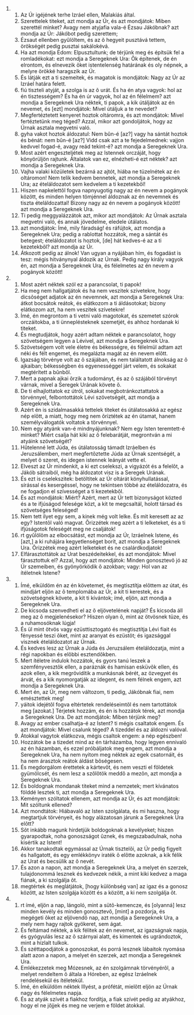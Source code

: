 <ol>
  <li>
    <ol>
      <li>Az Úr igéjének terhe Izráel ellen, Malakiás által.</li>
      <li>Szerettelek titeket, azt mondja az Úr, és azt mondjátok: Miben szerettél minket? Avagy nem atyjafia vala-é Ézsau Jákóbnak?  azt mondja az Úr: Jákóbot pedig szerettem;</li>
      <li>Ézsaut ellenben gyûlöltem, és az õ hegyeit  pusztává tettem, örökségét pedig pusztai sakálokévá.</li>
      <li>Ha azt mondja Edom: Elpusztultunk; de térjünk meg és építsük fel a romladékokat: ezt mondja a Seregeknek Ura: Õk építenek, de én elrontom, és elnevezik õket istentelenség határának és oly népnek, a melyre örökké haragszik az Úr.</li>
      <li>És látják ezt a ti szemeitek, és magatok is mondjátok: Nagy az Úr az Izráel határa felett.</li>
      <li>fiú tiszteli atyját, a szolga is az õ urát. És ha én atya vagyok: hol az én tisztességem? És ha én úr vagyok, hol az én félelmem?  azt mondja a Seregeknek Ura néktek, ti papok, a kik útáljátok az én nevemet, és [ezt] mondjátok: Mivel útáljuk a te nevedet?</li>
      <li>Megfertéztetett kenyeret hoztok oltáromra, és azt mondjátok: Mivel fertéztetünk meg téged? Azzal, mikor azt gondoljátok, hogy az Úrnak asztala megvetni való.</li>
      <li>gyha vakot hoztok áldozatul: Nem bûn-é [az?] vagy ha sántát hoztok és bénát:  nem bûn-é [az?] Vidd csak azt a te fejedelmednek: vajjon kedvvel fogad-é, avagy reád tekint-é? azt mondja a Seregeknek Ura.</li>
      <li>Most azért engeszteljétek meg az Istennek orczáját, hogy könyörüljön rajtunk. Általatok van ez, elnézheti-é ezt néktek? azt mondja a Seregeknek Ura.</li>
      <li>Vajha valaki közületek bezárná az ajtót, hiába ne tüzelnétek az én oltáromon! Nem telik kedvem bennetek, azt mondja a Seregeknek Ura; az ételáldozatot  sem kedvelem a ti kezetekbõl!</li>
      <li>Hiszen napkelettõl fogva  napnyugotig nagy az én nevem a pogányok között, és minden helyen tömjénnel áldoznak az én nevemnek és tiszta ételáldozattal! Bizony nagy az én nevem a pogányok között! azt mondja a Seregeknek Ura.</li>
      <li>Ti pedig meggyalázzátok azt, mikor azt mondjátok: Az Úrnak asztala megvetni való, és annak jövedelme, eledele útálatos.</li>
      <li>azt mondjátok: Ímé, mily fáradság! és ráfújtok, azt mondja a Seregeknek Ura; pedig a rablottat hozzátok, meg a sántát és betegest; ételáldozatot is hoztok, [de] hát kedves-é az a ti kezetekbõl? azt mondja az Úr.</li>
      <li>Átkozott pedig az álnok!  Van ugyan a nyájában hím, és fogadást is tesz: mégis hitványnyal áldozik az Úrnak. Pedig nagy király vagyok én, azt mondja a Seregeknek Ura, és félelmetes az én nevem a pogányok között!</li>
    </ol>
  </li>
  <li>
    <ol>
      <li>Most azért néktek szól ez a parancsolat, ti papok!</li>
      <li>Ha meg nem hallgatjátok és ha nem veszitek szívetekre, hogy dicsõséget adjatok az én nevemnek, azt mondja a Seregeknek Ura: átkot  bocsátok reátok, és elátkozom a ti áldásotokat; bizony elátkozom azt, ha nem veszitek szívetekre!</li>
      <li>Ímé, én megrontom a ti vetni való magotokat, és szemetet szórok orczáitokba, a ti ünneplésteknek szemetjét, és ahhoz hordanak ki titeket.</li>
      <li>És megtudjátok, hogy azért adtam néktek e parancsolatot, hogy szövetségem legyen  a Lévivel, azt mondja a Seregeknek Ura.</li>
      <li>Szövetségem volt vele életre és békességre, és félelmül adtam azt néki és félt engemet, és megalázta magát az én nevem elõtt.</li>
      <li>Igazság törvénye volt  az õ szájában, és nem találtatott álnokság az õ ajkaiban; békességben és egyenességgel járt velem, és sokakat megtérített a bûnbõl.</li>
      <li>Mert a papnak ajkai õrzik a tudományt, és az õ szájából  törvényt várnak, mivel a Seregek Urának  követe õ.</li>
      <li>De ti elhajlottatok ez útról, sokakat megbotránkoztattatok a törvénnyel, felbontottátok Lévi szövetségét, azt mondja a Seregeknek Ura.</li>
      <li>Azért én is szidalmasakká tettelek titeket és útálatosakká az egész nép elõtt, a miatt, hogy meg nem õriztétek az én útamat, hanem személyválogatók voltatok a törvénnyel.</li>
      <li>Nem egy atyánk van-é mindnyájunknak?  Nem egy Isten teremtett-é minket? Miért csalja hát kiki az õ felebarátját, megrontván a mi atyáink szövetségét?</li>
      <li>Hûtelenné lett Júda, és útálatosság támadt Izráelben és Jeruzsálemben, mert megfertõztette Júda az Úrnak szentségét, a melyet õ szeret, és idegen istennek leányát vette el.</li>
      <li>Elveszt az Úr mindenkit, a ki ezt cselekszi, a vigyázót és a felelõt, a Jákób sátraiból, még ha áldozatot visz is a Seregek Urának.</li>
      <li>És ezt is cselekszitek: betöltitek az Úr oltárát könyhullatással, sírással és kesergéssel, hogy ne tekintsen többé az ételáldozatra,  és ne fogadjon el szívességet a ti kezetekbõl.</li>
      <li>És azt mondjátok: Miért? Azért, mert az Úr tett bizonyságot közted és a te ifjúságod felesége közt, a kit te megcsaltál, holott társad és szövetséges  feleséged!</li>
      <li>Nem tett ilyet egy sem, a kinek még volt lelke. És mit keresett az az egy? Istentõl való magvat.  Õrizzétek meg azért a ti lelketeket, és a ti ifjúságotok feleségét meg ne csaljátok!</li>
      <li>rt gyûlölöm az  elbocsátást, ezt mondja az Úr, Izráelnek Istene, és [azt,] a ki ruhájára kegyetlenséget borít, azt mondja a Seregeknek Ura. Õrizzétek meg azért lelketeket és ne csalárdkodjatok!</li>
      <li>Elfárasztottátok az Urat beszédeitekkel, és azt mondjátok: Mivel fárasztottuk el? Azzal, hogy azt mondjátok: Minden gonosztevõ jó az Úr szemeiben, és gyönyörködik õ azokban; vagy: Hol van az ítéletnek Istene?</li>
    </ol>
  </li>
  <li>
    <ol>
      <li>Ímé, elküldöm én az én  követemet, és megtisztítja elõttem az útat, és mindjárt eljön az õ templomába az Úr,  a kit ti kerestek, és a szövetségnek követe, a kit ti kívántok; ímé, eljön, azt mondja a Seregeknek Ura.</li>
      <li>De kicsoda szenvedheti el az õ eljövetelének napját? És kicsoda áll meg az õ megjelenésekor? Hiszen olyan õ, mint az ötvösnek tüze,  és a ruhamosóknak lúgja!</li>
      <li>És ül mint ötvös vagy ezüsttisztogató és megtisztítja Lévi fiait és fényessé teszi õket, mint az aranyat és ezüstöt; és igazsággal visznek ételáldozatot az Úrnak.</li>
      <li>És kedves lesz az Úrnak  a Júda és Jeruzsálem ételáldozatja, mint a régi napokban és elõbbi esztendõkben.</li>
      <li>Mert ítéletre indulok hozzátok, és gyors tanú leszek a szemfényvesztõk ellen, a paráznák és hamisan esküvõk ellen, és azok ellen, a kik megrövidítik a munkásnak bérét, az özvegyet és árvát, és a kik nyomorgatják az idegent, és nem félnek engem, azt mondja a Seregeknek Ura.</li>
      <li>Mert én, az Úr, meg nem  változom, ti pedig, Jákóbnak fiai, nem emésztettek meg!</li>
      <li>yáitok idejétõl fogva eltértetek rendeléseimtõl és nem tartottátok meg [azokat.] Térjetek hozzám,  és én is hozzátok térek, azt mondja a Seregeknek Ura. De azt mondjátok: Miben térjünk meg?</li>
      <li>Avagy az ember csalhatja-é az Istent? ti mégis csaltatok engem. És azt mondjátok: Mivel csalunk téged? A tizeddel  és az áldozni valóval.</li>
      <li>Átokkal vagytok elátkozva, mégis csaltok engem: a nép egészben!</li>
      <li>Hozzátok be a tizedet mind az én tárházamba, hogy legyen ennivaló az én házamban, és ezzel próbáljatok meg engem, azt mondja a Seregeknek Ura, ha nem nyitom meg néktek az egek csatornáit, és ha nem árasztok reátok áldást bõségesen.</li>
      <li>És megdorgálom érettetek a kártevõt, és nem veszti el földetek gyümölcsét, és nem lesz a szõlõtök meddõ a mezõn, azt mondja a Seregeknek Ura.</li>
      <li>És boldognak  mondanak titeket mind a nemzetek; mert kívánatos földdé lesztek ti, azt mondja a Seregeknek Ura.</li>
      <li>Keményen szóltatok ellenem, azt mondja az Úr, és azt mondjátok: Mit szóltunk ellened?</li>
      <li>Azt mondtátok: Hiábavaló az Isten szolgálata, és mi haszna,  hogy megtartjuk törvényeit, és hogy alázatosan járunk a Seregeknek Ura elõtt?</li>
      <li>Sõt inkább magunk hirdetjük boldogoknak a kevélyeket; hiszen gyarapodtak, noha gonoszságot ûznek, és megszabadulnak, noha kisértik az Istent!</li>
      <li>Akkor tanakodtak egymással az Úrnak tisztelõi, az Úr pedig figyelt és hallgatott, és egy emlékkönyv iraték õ elõtte azoknak, a kik félik az Urat és becsülik az õ nevét.</li>
      <li>És azon a napon, azt mondja a Seregeknek Ura, a melyet én szerzek, tulajdonommá lesznek és kedvezek nékik, a mint kiki kedvez a maga fiának, a ki szolgálja õt.</li>
      <li>megtértek és meglátjátok, [hogy különbség van] az igaz és a gonosz között, az Isten szolgája  között és a között, a ki nem szolgálja õt.</li>
    </ol>
  </li>
  <li>
    <ol>
      <li>rt ímé, eljön a nap, lángoló, mint a sütõ-kemencze, és [olyanná] lesz minden kevély és minden gonosztevõ, [mint] a pozdorja, és megégeti õket az eljövendõ nap, azt mondja a Seregeknek Ura, a mely nem hagy rajtok gyökeret, sem ágat.</li>
      <li>És feltámad néktek, a kik félitek az én nevemet, az igazságnak napja, és gyógyulás lesz az õ szárnyai alatt, és kimentek és ugrándoztok, mint a hízlalt tulkok.</li>
      <li>És széttapodjátok a gonoszokat, és porrá lesznek lábaitok nyomása alatt azon a napon, a melyet én szerzek, azt mondja a Seregeknek Ura.</li>
      <li>Emlékezzetek meg Mózesnek, az én szolgámnak törvényérõl,  a melyet rendeltem õ általa a Hóreben, az egész Izráelnek rendelésekül és ítéletekül.</li>
      <li>Ímé, én elküldöm néktek  Illyést, a prófétát, mielõtt eljön az Úrnak nagy és félelmetes napja.</li>
      <li>És az atyák szívét a fiakhoz fordítja, a fiak szívét pedig az atyákhoz, hogy el ne jõjjek és meg ne verjem e földet átokkal.</li>
    </ol>
  </li>
</ol>